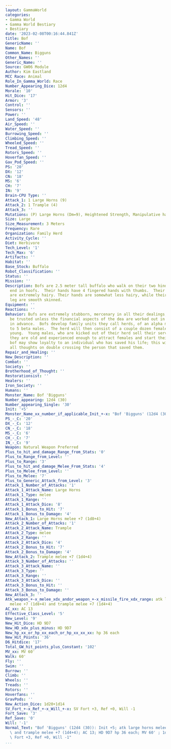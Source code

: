 ```yaml
---
layout: GammaWorld
categories:
- Gamma World
- Gamma World Bestiary
- Bestiary
date: '2023-02-08T00:16:44.841Z'
title: Bof
GenericName: ''
Name: Bof
Common_Name: Bigguns
Other_Names: ''
Generic_Name: ''
Source: GW06 Module
Author: Kim Eastland
MCC Race: Animal
Role_In_Gamma_World: Race
Number_Appearing_Dice: 12d4
Morale: '10'
Hit_Dice: '17'
Armor: '3'
Control: ''
Sensors: ''
Power: ''
Land_Speed: '48'
Air_Speed: ''
Water_Speed: ''
Burrowing_Speed: ''
Climbing_Speed: ''
Wheeled_Speed: ''
Tread_Speed: ''
Rotors_Speed: ''
Hoverfan_Speed: ''
Gav_Pod_Speed: ''
PS: '20'
DX: '12'
CN: '18'
MS: '6'
CH: '7'
IN: '9'
Brain-CPU Type: ''
Attack_1: 1 Large Horns (9)
Attack_2: 1 Trample (4)
Attack_3: ''
Mutations: (P) Large Horns (Dm=9), Heightened Strength, Manipulative hands
Size: Large
Size_Measurement: 3 Meters
Frequency: Rare
Organization: Family Herd
Activity_Cycle: ''
Diet: Herbivore
Tech_Level: '1'
Tech_Max: '6'
Artifacts: ''
Habitat: ''
Base_Stock: Buffalo
Robot_Classification: ''
Status: ''
Mission: ''
Description: Bofs are 2.5 meter tall buffalo who walk on their two hind legs that
  end in hoofs.  Their hands have 4 fingered hands with thumbs.  Their heads and shoulders
  are extremely hairy. Their hands are somewhat less hairy, while their torso and
  leg are smooth skinned.
Equipment: ''
Reactions: ''
Behavior: Bufs are extremely stubborn, mercenary in all their dealings, and not to
  be trusted unless the financial aspects of the dea are worked out in their favor
  in advance.  Bofs develop family units they call herds, of an alpha male, and 4
  to 5 beta males.  The herd will then consist of a couple dozen females and their
  young.  Young males, who are kicked out of their herd sell their services until
  they are old and experienced enough to attract females and start their own herds.  A
  bof may show loyalty to an individual who has saved his life; this will override
  all thoughts on double crossing the person that saved them.
Repair_and_Healing: ''
New_Description: ''
Combat: ''
Society: ''
Brotherhood_of_Thought: ''
Restorationsist: ''
Healers: ''
Iron_Society: ''
Humans: ''
Monster_Name: Bof 'Bigguns'
Number_appearing: 12d4 (30)
Number_appearing_Single: '30'
Init: '+5'
Monster_Name_xx_number_if_applicable_Init_+-x: "Bof 'Bigguns' (12d4 (30)): Init +5"
PS_-_C: '20'
DX_-_C: '12'
CN_-_C: '18'
MS_-_C: '6'
CH_-_C: '7'
IN_-_C: '9'
Weapon: Natural Weapon Preferred
Plus_to_hit_and_damage_Range_from_Stats: '0'
Plus_to_Range_from_Level: ''
Plus_to_Range: '3'
Plus_to_hit_and_damage_Melee_From_Stats: '4'
Plus_to_Melee_from_Level: ''
Plus_to_Melee: '7'
Plus_to_Generic_Attack_from_Level: '3'
Attack_1_Number_of_Attacks: '1'
Attack_1_Attack_Name: Large Horns
Attack_1_Type: melee
Attack_1_Range: ''
Attack_1_Attack_Dice: '8'
Attack_1_Bonus_to_Hit: '7'
Attack_1_Bonus_to_Damage: '4'
New_Attack_1: Large Horns melee +7 (1d8+4)
Attack_2_Number_of_Attacks: '1'
Attack_2_Attack_Name: Trample
Attack_2_Type: melee
Attack_2_Range: ''
Attack_2_Attack_Dice: '4'
Attack_2_Bonus_to_Hit: '7'
Attack_2_Bonus_to_Damage: '4'
New_Attack_2: Trample melee +7 (1d4+4)
Attack_3_Number_of_Attacks: ''
Attack_3_Attack_Name: ''
Attack_3_Type: ''
Attack_3_Range: ''
Attack_3_Attack_Dice: ''
Attack_3_Bonus_to_Hit: ''
Attack_3_Bonus_to_Damage: ''
New_Attack_3: ''
Atk_weapon_+-x_melee_xdx_andor_weapon_+-x_missile_fire_xdx_range: atk large horns
  melee +7 (1d8+4) and trample melee +7 (1d4+4)
AC_xx: AC 13
Effective_Class_Level: '5'
New_Level: '9'
New_Hit_Dice: HD 9D7
New_HD_xdx_plus_minus: HD 9D7
New_hp_xx_or_hp_xx_each_or_hp_xx_xx_xx: hp 36 each
New_Hit_Points: '36'
D6_Hitdice: '17'
Total_GW_hit_points_plus_Constant: '102'
MV_xx: MV 60'
Walk: 60'
Fly: ''
Swim: ''
Burrow: ''
Climb: ''
Wheels: ''
Treads: ''
Rotors: ''
Hoverfans: ''
GravPods: ''
New_Action_Dice: 1d20+1d14
SV_Fort_+-x_Ref_+-x_Will_+-x: SV Fort +3, Ref +0, Will -1
Fort_Save: '3'
Ref_Save: '0'
Will: '-1'
Normal_Text: "Bof 'Bigguns' (12d4 (30)): Init +5; atk large horns melee +7 (1d8+4)\
  \ and trample melee +7 (1d4+4); AC 13; HD 9D7 hp 36 each; MV 60' ; 1d20+1d14; SV\
  \ Fort +3, Ref +0, Will -1"
...
```

